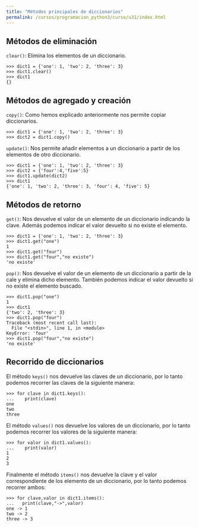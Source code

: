 ```yaml
---
title: "Métodos principales de diccionarios"
permalink: /cursos/programacion_python3/curso/u31/index.html
---
```


## Métodos de eliminación

`clear()`: Elimina los elementos de un diccionario.

	>>> dict1 = {'one': 1, 'two': 2, 'three': 3}
	>>> dict1.clear()
	>>> dict1
	{}

## Métodos de agregado y creación

`copy()`: Como hemos explicado anteriormente nos permite copiar diccionarios.

	>>> dict1 = {'one': 1, 'two': 2, 'three': 3}
	>>> dict2 = dict1.copy()

`update()`: Nos permite añadir elementos a un diccionario a partir de los elementos de otro diccionario.

	>>> dict1 = {'one': 1, 'two': 2, 'three': 3}
	>>> dict2 = {'four':4,'five':5}
	>>> dict1.update(dict2)
	>>> dict1
	{'one': 1, 'two': 2, 'three': 3, 'four': 4, 'five': 5}

## Métodos de retorno

`get()`: Nos devuelve el valor de un elemento de un diccionario indicando la clave. Además podemos indicar el valor devuelto si no existe el elemento.

	>>> dict1 = {'one': 1, 'two': 2, 'three': 3}
	>>> dict1.get("one")
	1
	>>> dict1.get("four")
	>>> dict1.get("four","no existe")
	'no existe'

`pop()`: Nos devuelve el valor de un elemento de un diccionario a partir de la cale y elimina dicho elemento. También podemos indicar el valor devuelto si no existe el elemento buscado.

	>>> dict1.pop("one")
	1
	>>> dict1
	{'two': 2, 'three': 3}
	>>> dict1.pop("four")
	Traceback (most recent call last):
	  File "<stdin>", line 1, in <module>
	KeyError: 'four'
	>>> dict1.pop("four","no existe")
	'no existe'

## Recorrido de diccionarios

El método `keys()` nos devuelve las claves de un diccionario, por lo tanto podemos recorrer las claves de la siguiente manera:

	>>> for clave in dict1.keys():
	...    print(clave)
	one
	two
	three

El método `values()` nos devuelve los valores de un diccionario, por lo tanto podemos recorrer los valores de la siguiente manera:

	>>> for valor in dict1.values():
	...    print(valor) 
	1
	2
	3

Finalmente el método `items()` nos devuelve la clave y el valor correspondiente de los elemento de un diccionario, por lo tanto podemos recorrer ambos:

	>>> for clave,valor in dict1.items():
	...   print(clave,"->",valor)
	one -> 1
	two -> 2
	three -> 3
